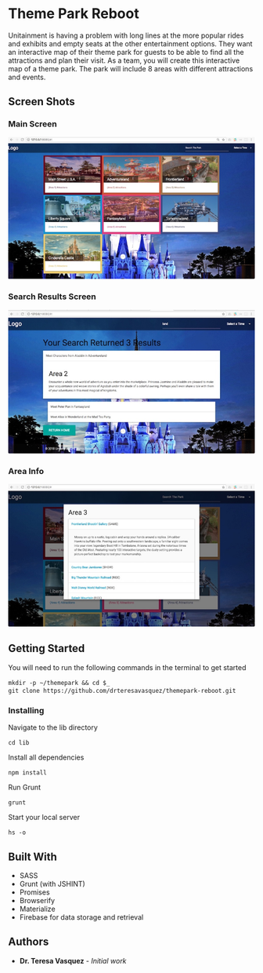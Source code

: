 # Theme Park Reboot

Unitainment is having a problem with long lines at the more popular rides and exhibits and empty seats at the other entertainment options. They want an interactive map of their theme park for guests to be able to find all the attractions and plan their visit. As a team, you will create this interactive map of a theme park. The park will include 8 areas with different attractions and events.

## Screen Shots

### Main Screen
![Home Screen](/images/thempark-reboot.jpeg)

### Search Results Screen
![Search Results Screen](/images/thempark-reboot-search.jpeg)

### Area Info
![Area Info Screen](/images/thempark-reboot-areainfo.jpeg)

## Getting Started

You will need to run the following commands in the terminal to get started
```
mkdir -p ~/themepark && cd $_
git clone https://github.com/drteresavasquez/themepark-reboot.git
```

### Installing

Navigate to the lib directory
```
cd lib
```
Install all dependencies
```
npm install
```
Run Grunt
```
grunt
```
Start your local server
```
hs -o
```

## Built With

* SASS
* Grunt (with JSHINT)
* Promises
* Browserify
* Materialize
* Firebase for data storage and retrieval

## Authors

* **Dr. Teresa Vasquez** - *Initial work*